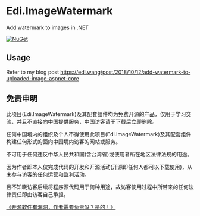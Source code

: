 # Edi.ImageWatermark
Add watermark to images in .NET

[![NuGet][main-nuget-badge]][main-nuget]

[main-nuget]: https://www.nuget.org/packages/Edi.ImageWatermark/
[main-nuget-badge]: https://img.shields.io/nuget/v/Edi.ImageWatermark.svg?style=flat-square&label=nuget

## Usage

Refer to my blog post https://edi.wang/post/2018/10/12/add-watermark-to-uploaded-image-aspnet-core 

## 免责申明

此项目(Edi.ImageWatermark)及其配套组件均为免费开源的产品，仅用于学习交流，并且不直接向中国提供服务，中国访客请于下载后立即删除。

任何中国境内的组织及个人不得使用此项目(Edi.ImageWatermark)及其配套组件构建任何形式的面向中国境内访客的网站或服务。

不可用于任何违反中华人民共和国(含台湾省)或使用者所在地区法律法规的用途。

因为作者即本人仅完成代码的开发和开源活动(开源即任何人都可以下载使用)，从未参与访客的任何运营和盈利活动。

且不知晓访客后续将程序源代码用于何种用途，故访客使用过程中所带来的任何法律责任即由访客自己承担。

[《开源软件有漏洞，作者需要负责吗？是的！》](https://go.edi.wang/aka/os251)
